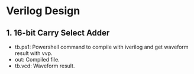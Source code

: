 # Verilog Design

## 1. 16-bit Carry Select Adder
- tb.ps1: Powershell command to compile with iverilog and get waveform result with vvp.
- out: Compiled file.
- tb.vcd: Waveform result.